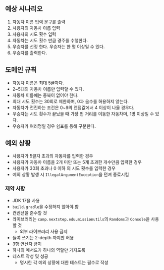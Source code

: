 ## 예상 시나리오
1. 자동차 이름 입력 문구를 출력
2. 사용자의 자동차 이름 입력
3. 사용자의 시도 횟수 입력
4. 자동차는 시도 횟수 만큼 경주를 수행한다.
5. 우승자를 선정 한다. 우승자는 한 명 이상일 수 있다.
6. 우승자를 출력한다.
## 도메인 규칙
- 자동차 이름은 최대 5글자다.
- 2~5대의 자동차 이름만 입력할 수 있다.
- 자동차 이름에는 중복이 없어야 한다.
- 최대 시도 횟수는 30회로 제한하며, 0과 음수를 허용하지 않는다.
- 자동차가 전진하는 조건은 0~9의 랜덤값에서 4 이상이 나올 경우다.
- 우승자는 시도 횟수가 끝났을 때 가장 먼 거리를 이동한 자동차며, 1명 이상일 수 있다.
- 우승자가 여러명일 경우 쉼표를 통해 구분한다.
## 예외 상황
- 사용자가 5글자 초과의 자동차를 입력한 경우
- 사용자가 자동차 이름을 2개 미만 또는 5개 초과한 개수만큼 입력한 경우
- 사용자가 30회 초과나 0 이하 의 시도 횟수를 입력한 경우
- 예외 상황 발생 시 `IllegalArgumentException`을 던져 종료시킴
### 제약 사항
- JDK 17을 사용
- `build.gradle`을 수정하지 않아야 함
- 컨벤션을 준수할 것
- 라이브러리는 `camp.nextstep.edu.missionutils`의 `Randoms`과 `Console`을 사용할 것
  - 외부 라이브러리 사용 금지 
- 들여 쓰기는 2-depth 까지만 허용
- 3항 연산자 금지
- 하나의 메서드가 하나의 역할만 가지도록
- 테스트 작성 및 성공
  - 명시한 각 예외 상황에 대한 테스트는 필수로 작성